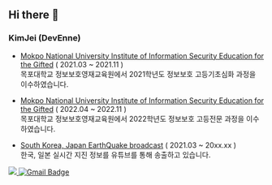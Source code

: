 

Hi there 👋
---

### KimJei (DevEnne)
 
- [Mokpo National University Institute of Information Security Education for the Gifted](http://secu.mokpo.ac.kr/index.9is?contentUid=4a94e39d5f702dab015f8fa6b7e414b2) ( 2021.03 ~ 2021.11 )    
목포대학교 정보보호영재교육원에서 2021학년도 정보보호 고등기초심화 과정을 이수하였습니다.

- [Mokpo National University Institute of Information Security Education for the Gifted](http://secu.mokpo.ac.kr/index.9is?contentUid=4a94e39d5f702dab015f8fa6b7e414b2) ( 2022.04 ~ 2022.11 )    
목포대학교 정보보호영재교육원에서 2022학년도 정보보호 고등전문 과정을 이수하였습니다.

- [South Korea, Japan EarthQuake broadcast](https://earthquake.co.kr) ( 2021.03 ~ 20xx.xx )    
한국, 일본 실시간 지진 정보를 유튜브를 통해 송출하고 있습니다.

 <a href="https://hits.seeyoufarm.com"><img src="https://hits.seeyoufarm.com/api/count/incr/badge.svg?url=https%3A%2F%2Fgithub.com%2FDevEnne%2Fhit-counter&count_bg=%2379C83D&title_bg=%23555555&icon=&icon_color=%23E7E7E7&title=hits&edge_flat=false"/> </a>[![Gmail Badge](https://img.shields.io/badge/Gmail-d14836?style=flat-square&logo=Gmail&logoColor=white&link=mailto:1509@gmail.com)](mailto:1509@gmail.com)


